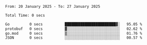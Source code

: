 <!--START_SECTION:waka-->

```txt
From: 20 January 2025 - To: 27 January 2025

Total Time: 0 secs

Go         0 secs          ███████████████████████▓░   95.05 %
protobuf   0 secs          ▓░░░░░░░░░░░░░░░░░░░░░░░░   02.62 %
go.mod     0 secs          ▒░░░░░░░░░░░░░░░░░░░░░░░░   01.76 %
JSON       0 secs          ░░░░░░░░░░░░░░░░░░░░░░░░░   00.57 %
```

<!--END_SECTION:waka-->
